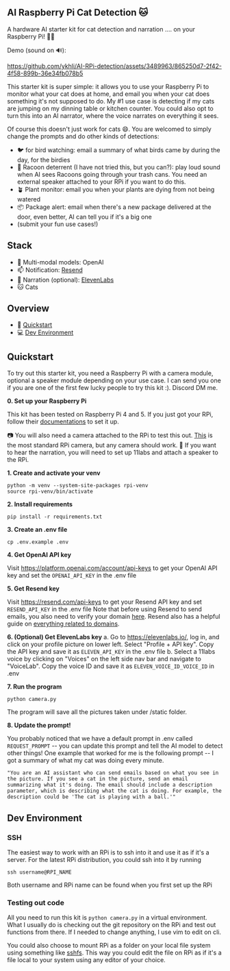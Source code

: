 ## AI Raspberry Pi Cat Detection 🐱


A hardware AI starter kit for cat detection and narration .... on your Raspberry Pi! 🥧🍓


Demo (sound on 🔊):

https://github.com/ykhli/AI-RPi-detection/assets/3489963/865250d7-2f42-4f58-899b-36e34fb078b5


This starter kit is super simple: it allows you to use your Raspberry Pi to monitor what your cat does at home, and email you when your cat does something it's not supposed to do. My #1 use case is detecting if my cats are jumping on my dinning table or kitchen counter. You could also opt to turn this into an AI narrator, where the voice narrates on everything it sees.

Of course this doesn't just work for cats 😄. You are welcomed to simply change the prompts and do other kinds of detections: 

- 🐦 for bird watching: email a summary of what birds came by during the day, for the birdies
- 🐻 Racoon deterrent (I have not tried this, but you can?): play loud sound when AI sees Racoons going through your trash cans. You need an external speaker attached to your RPi if you want to do this. 
- 🪴 Plant monitor: email you when your plants are dying from not being watered
- 📦 Package alert: email when there's a new package delivered at the door, even better, AI can tell you if it's a big one
- (submit your fun use cases!)

## Stack
- 🧠 Multi-modal models: OpenAI
- 📫 Notification: [Resend](https://resend.com/)
- 📢 Narration (optional): [ElevenLabs](https://elevenlabs.io/)
- 🐱 Cats

## Overview

- 🚀 [Quickstart](#quickstart)
- 💻 [Dev Environment](#dev-environment)

## Quickstart
To try out this starter kit, you need a Raspberry Pi with a camera module, optional a speaker module depending on your use case.
I can send you one if you are one of the first few lucky people to try this kit :). Discord DM me.

**0. Set up your Raspberry Pi**

   This kit has been tested on Raspberry Pi 4 and 5. If you just got your RPi, follow their [documentations](https://www.raspberrypi.com/documentation/computers/getting-started.html) to set it up. 


   📷 You will also need a camera attached to the RPi to test this out. [This](https://www.adafruit.com/product/5657) is the most standard RPi camera, but any camera should work.
   📢 If you want to hear the narration, you will need to set up 11labs and attach a speaker to the RPi. 

**1. Create and activate your venv**
   ```
   python -m venv --system-site-packages rpi-venv
   source rpi-venv/bin/activate
   ```

**2. Install requirements**
   ```
   pip install -r requirements.txt
   ```

**3. Create an .env file**
   ```
   cp .env.example .env
   ```

**4. Get OpenAI API key**

   Visit https://platform.openai.com/account/api-keys to get your OpenAI API key and set the `OPENAI_API_KEY` in the .env file

**5. Get Resend key**

   Visit https://resend.com/api-keys to get your Resend API key and set `RESEND_API_KEY` in the .env file
   Note that before using Resend to send emails, you also need to verify your domain [here](https://resend.com/domains). Resend also has a helpful guide on [everything related to domains](https://resend.com/docs/dashboard/domains/introduction).

**6. (Optional) Get ElevenLabs key**
   a. Go to https://elevenlabs.io/, log in, and click on your profile picture on lower left. Select "Profile + API key". Copy the API key and save it as `ELEVEN_API_KEY` in the .env file
   b. Select a 11labs voice by clicking on "Voices" on the left side nav bar and navigate to "VoiceLab". Copy the voice ID and save it as `ELEVEN_VOICE_ID_VOICE_ID` in .env


**7. Run the program**
   ```
   python camera.py
   ```
   The program will save all the pictures taken under /static folder. 

**8. Update the prompt!**

   You probably noticed that we have a default prompt in .env called `REQUEST_PROMPT` -- you can update this prompt and tell the AI model to detect other things! One example that worked for me is the following prompt -- I got a summary of what my cat was doing every minute.

   `
   "You are an AI assistant who can send emails based on what you see in the picture.
   If you see a cat in the picture, send an email summarizing what it's doing. The email should include a description parameter, which is describing what the cat is doing.
   For example, the description could be 'The cat is playing with a ball.'"
   `

   
   
## Dev Environment 

### SSH
The easiest way to work with an RPi is to ssh into it and use it as if it's a server. For the latest RPi distribution, you could ssh into it by running 
```
ssh username@RPI_NAME
```
Both username and RPi name can be found when you first set up the RPi

### Testing out code
All you need to run this kit is `python camera.py` in a virtual environment. What I usually do is checking out the git repository on the RPi and test out functions from there. If I needed to change anything, I use vim to edit on cli.

You could also choose to mount RPi as a folder on your local file system using something like [sshfs](https://github.com/libfuse/sshfs). This way you could edit the file on RPi as if it's a file local to your system using any editor of your choice. 

